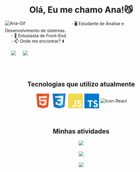 <h1 align="center"> Olá, Eu me chamo Ana!😼 </h1>

<img align="left" alt="Ana-Gif" src="https://i.giphy.com/media/v1.Y2lkPTc5MGI3NjExa3NzZ3Z0NXJveXB6MXliMmIwOXE1N2V0aXpnbnRuZmNicWV4ZDRkayZlcD12MV9pbnRlcm5hbF9naWZfYnlfaWQmY3Q9Zw/BsXwYOJrxFBXiGiLZS/giphy.gif" width=200px>
&nbsp;&nbsp;&nbsp;&nbsp; - 🖥️ Estudante de Ánalise e Desenvolvimento de sistemas. <br>
&nbsp;&nbsp;&nbsp;&nbsp; - 🎨 Entusiasta de Front-End. <br>
&nbsp;&nbsp;&nbsp;&nbsp; - 📫 Onde me encontrar? ⬇️ <br>

<br>
<div>
&nbsp;&nbsp;&nbsp;&nbsp; <a href="https://www.linkedin.com/in/ana-paulamartins" target="_blank"><img src="https://img.shields.io/badge/-LinkedIn-%230077B5?style=for-the-badge&logo=linkedin&logoColor=white" target="_blank"></a> 
&nbsp;&nbsp;&nbsp;&nbsp; <a href = "mailto: martinsgarciaana@outlook.com"><img src="https://img.shields.io/badge/Microsoft_Outlook-0078D4?style=for-the-badge&logo=microsoft-outlook&logoColor=white" target="_blank"></a>
</div>

<br>
<br>
<div style="display: inline_block" align="center"><br>
  <h2 align="center"> Tecnologias que utilizo atualmente </h2>
  <img align="center" alt="Icon-HTML" height="50" width="50" src="https://raw.githubusercontent.com/devicons/devicon/master/icons/html5/html5-original.svg" />
  <img align="center" alt="Icon-CSS" height="50" width="50" src="https://raw.githubusercontent.com/devicons/devicon/master/icons/css3/css3-original.svg" />
  <img align="center" alt="Icon-Javascript" height="50" width="50" src="https://raw.githubusercontent.com/devicons/devicon/master/icons/javascript/javascript-plain.svg" />
  <img align="center" alt="Icon-Typescript" height="50" width="50" src="https://raw.githubusercontent.com/devicons/devicon/master/icons/typescript/typescript-plain.svg" />
  <img align="center" alt="Icon-React" height="50" width="50" src="https://cdn.jsdelivr.net/gh/devicons/devicon/icons/react/react-original.svg" />
</div>

<br>
<br>
<div align=center>
  <h2 align="center"> Minhas atividades </h2>
  <img src="https://github-readme-streak-stats.herokuapp.com?user=martins-ana&theme=chartreuse-dark">
  <br>
  <br>
  <img src="https://github-readme-stats.vercel.app/api?username=martins-ana&count_private=true&show_icons=true&&theme=chartreuse-dark&include_all_commits=true">
  <br>
  <br>
  <img src="https://github-readme-stats.vercel.app/api/top-langs/?username=martins-ana&layout=compact&hide=TSQL&theme=chartreuse-dark">
</div>
